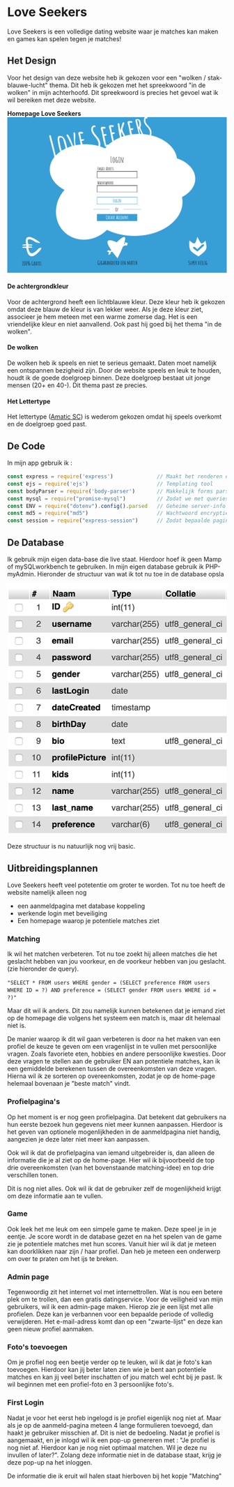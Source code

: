 # Love Seekers

Love Seekers is een volledige dating website waar je matches kan maken en games kan spelen tegen je matches!

## Het Design
Voor het design van deze website heb ik gekozen voor een "wolken / stak-blauwe-lucht" thema. Dit heb ik gekozen met het  spreekwoord "in de wolken" in mijn achterhoofd. Dit spreekwoord is precies het gevoel wat ik wil bereiken met deze website.

**Homepage Love Seekers**
<img src="https://github.com/muise001/TechHerkansing/blob/master/readme%20img/index.png" alt="homepage"/>

#### De achtergrondkleur
Voor de achtergrond heeft een lichtblauwe kleur. Deze kleur heb ik gekozen omdat deze blauw de kleur is van lekker weer. Als je deze kleur ziet, associeer je hem meteen met een warme zomerse dag. Het is een vriendelijke kleur en niet aanvallend. Ook past hij goed bij het thema "in de wolken". 
#### De wolken
De wolken heb ik speels en niet te serieus gemaakt. Daten moet namelijk een ontspannen bezigheid zijn. Door de website speels en leuk te houden, houdt ik de goede doelgroep binnen. Deze doelgroep bestaat uit jonge mensen (20+ en 40-). Dit thema past ze precies.
#### Het Lettertype
Het lettertype ([Amatic SC](https://fonts.googleapis.com/css?family=Amatic+SC)) is wederom gekozen omdat hij speels overkomt en de doelgroep goed past. 

## De Code
In mijn app gebruik ik : 
```javascript
const express = require('express')              // Maakt het renderen en routen makkelijker
const ejs = require('ejs')                      // Templating tool
const bodyParser = require('body-parser')       // Makkelijk forms parsen
const mysql = require("promise-mysql")          // Zodat we met queries kunnen ophalen als promises
const ENV = require("dotenv").config().parsed   // Geheime server-info die alleen op mijn computer staat
const md5 = require("md5")                      // Wachtwoord encryptie
const session = require("express-session")      // Zodat bepaalde pagina's alleen bekeken kunnen worden na login
```

## De Database
Ik gebruik mijn eigen data-base die live staat. Hierdoor hoef ik geen Mamp of mySQLworkbench te gebruiken. In mijn eigen database gebruik ik PHP-myAdmin. Hieronder de structuur van wat ik tot nu toe in de database opsla

<img src="https://github.com/muise001/TechHerkansing/blob/master/readme%20img/database.png" alt="db">

Deze structuur is nu natuurlijk nog vrij basic. 

## Uitbreidingsplannen
Love Seekers heeft veel potetentie om groter te worden. Tot nu toe heeft de website namelijk alleen nog
  - een aanmeldpagina met database koppeling
  - werkende login met beveiliging
  - Een homepage waarop je potentiele matches ziet
  
### Matching
Ik wil het matchen verbeteren. Tot nu toe zoekt hij alleen matches die het geslacht hebben van jou voorkeur, en de voorkeur hebben van jou geslacht. (zie hieronder de query).

```"SELECT * FROM users WHERE gender = (SELECT preference FROM users WHERE ID = ?) AND preference = (SELECT gender FROM users WHERE id = ?)"```

Maar dit wil ik anders. Dit zou namelijk kunnen betekenen dat je iemand ziet op de homepage die volgens het systeem een match is, maar dit helemaal niet is.

De manier waarop ik dit wil gaan verbeteren is door na het maken van een profiel de keuze te geven om een vragenlijst in te vullen met persoonlijke vragen. Zoals favoriete eten, hobbies en andere persoonlijke kwesties. Door deze vragen te stellen aan de gebruiker EN aan potentiele matches, kan ik een gemiddelde berekenen tussen de overeenkomsten van deze vragen. Hierna wil ik ze sorteren op overeenkomsten, zodat je op de home-page helemaal bovenaan je "beste match" vindt.

### Profielpagina's
Op het moment is er nog geen profielpagina. Dat betekent dat gebruikers na hun eerste bezoek hun gegevens niet meer kunnen aanpassen. Hierdoor is het geven van optionele mogenlijkheden in de aanmeldpagina niet handig, aangezien je deze later niet meer kan aanpassen. 

Ook wil ik dat de profielpagina van iemand uitgebreider is, dan alleen de informatie die je al ziet op de home-page. Hier wil ik bijvoorbeeld de top drie overeenkomsten (van het bovenstaande matching-idee) en top drie verschillen tonen. 

Dit is nog niet alles. Ook wil ik dat de gebruiker zelf de mogenlijkheid krijgt om deze informatie aan te vullen.

### Game
Ook leek het me leuk om een simpele game te maken. Deze speel je in je eentje. Je score wordt in de database gezet en na het spelen van de game zie je potentiele matches met hun scores. Vanuit hier wil ik dat je meteen kan doorklikken naar zijn / haar profiel. Dan heb je meteen een onderwerp om over te praten om het ijs te breken.

### Admin page
Tegenwoordig zit het internet vol met internettrollen. Wat is nou een betere plek om te trollen, dan een gratis datingservice. Voor de veiligheid van mijn gebruikers, wil ik een admin-page maken. Hierop zie je een lijst met alle profielen. Deze kan je verbannen voor een bepaalde periode of volledig verwijderen. Het e-mail-adress komt dan op een "zwarte-lijst" en deze kan geen nieuw profiel aanmaken.

### Foto's toevoegen
Om je profiel nog een beetje verder op te leuken, wil ik dat je foto's kan toevoegen. Hierdoor kan jij beter laten zien wie je bent aan potentiele matches en kan jij veel beter inschatten of jou match wel echt bij je past. Ik wil beginnen met een profiel-foto en 3 persoonlijke foto's.

### First Login
Nadat je voor het eerst heb ingelogd is je profiel eigenlijk nog niet af. Maar als je op de aanmeld-pagina meteen 4 lange formulieren toevoegd, dan haakt je gebruiker misschien af. Dit is niet de bedoeling. Nadat je profiel is aangemaakt, en je inlogd wil ik een pop-up genereren met : "Je profiel is nog niet af. Hierdoor kan je nog niet optimaal matchen. Wil je deze nu invullen of later?". Zolang deze informatie niet in de database staat, krijg je deze pop-up na het inloggen.

De informatie die ik eruit wil halen staat hierboven bij het kopje "Matching"
